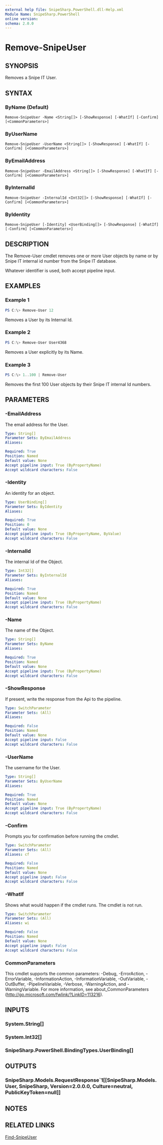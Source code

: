 ```yaml
---
external help file: SnipeSharp.PowerShell.dll-Help.xml
Module Name: SnipeSharp.PowerShell
online version:
schema: 2.0.0
---
```


# Remove-SnipeUser

## SYNOPSIS
Removes a Snipe IT User.

## SYNTAX

### ByName (Default)
```
Remove-SnipeUser -Name <String[]> [-ShowResponse] [-WhatIf] [-Confirm] [<CommonParameters>]
```

### ByUserName
```
Remove-SnipeUser -UserName <String[]> [-ShowResponse] [-WhatIf] [-Confirm] [<CommonParameters>]
```

### ByEmailAddress
```
Remove-SnipeUser -EmailAddress <String[]> [-ShowResponse] [-WhatIf] [-Confirm] [<CommonParameters>]
```

### ByInternalId
```
Remove-SnipeUser -InternalId <Int32[]> [-ShowResponse] [-WhatIf] [-Confirm] [<CommonParameters>]
```

### ByIdentity
```
Remove-SnipeUser [-Identity] <UserBinding[]> [-ShowResponse] [-WhatIf] [-Confirm] [<CommonParameters>]
```

## DESCRIPTION
The Remove-User cmdlet removes one or more User objects by name or by Snipe IT internal id number from the Snipe IT database.

Whatever identifier is used, both accept pipeline input.

## EXAMPLES

### Example 1
```powershell
PS C:\> Remove-User 12
```

Removes a User by its Internal Id.

### Example 2
```powershell
PS C:\> Remove-User User4368
```

Removes a User explicitly by its Name.

### Example 3
```powershell
PS C:\> 1..100 | Remove-User
```

Removes the first 100 User objects by their Snipe IT internal Id numbers.

## PARAMETERS

### -EmailAddress
The email address for the User.

```yaml
Type: String[]
Parameter Sets: ByEmailAddress
Aliases:

Required: True
Position: Named
Default value: None
Accept pipeline input: True (ByPropertyName)
Accept wildcard characters: False
```

### -Identity
An identity for an object.

```yaml
Type: UserBinding[]
Parameter Sets: ByIdentity
Aliases:

Required: True
Position: 0
Default value: None
Accept pipeline input: True (ByPropertyName, ByValue)
Accept wildcard characters: False
```

### -InternalId
The internal Id of the Object.

```yaml
Type: Int32[]
Parameter Sets: ByInternalId
Aliases:

Required: True
Position: Named
Default value: None
Accept pipeline input: True (ByPropertyName)
Accept wildcard characters: False
```

### -Name
The name of the Object.

```yaml
Type: String[]
Parameter Sets: ByName
Aliases:

Required: True
Position: Named
Default value: None
Accept pipeline input: True (ByPropertyName)
Accept wildcard characters: False
```

### -ShowResponse
If present, write the response from the Api to the pipeline.

```yaml
Type: SwitchParameter
Parameter Sets: (All)
Aliases:

Required: False
Position: Named
Default value: None
Accept pipeline input: False
Accept wildcard characters: False
```

### -UserName
The username for the User.

```yaml
Type: String[]
Parameter Sets: ByUserName
Aliases:

Required: True
Position: Named
Default value: None
Accept pipeline input: True (ByPropertyName)
Accept wildcard characters: False
```

### -Confirm
Prompts you for confirmation before running the cmdlet.

```yaml
Type: SwitchParameter
Parameter Sets: (All)
Aliases: cf

Required: False
Position: Named
Default value: None
Accept pipeline input: False
Accept wildcard characters: False
```

### -WhatIf
Shows what would happen if the cmdlet runs.
The cmdlet is not run.

```yaml
Type: SwitchParameter
Parameter Sets: (All)
Aliases: wi

Required: False
Position: Named
Default value: None
Accept pipeline input: False
Accept wildcard characters: False
```

### CommonParameters
This cmdlet supports the common parameters: -Debug, -ErrorAction, -ErrorVariable, -InformationAction, -InformationVariable, -OutVariable, -OutBuffer, -PipelineVariable, -Verbose, -WarningAction, and -WarningVariable. For more information, see about_CommonParameters (http://go.microsoft.com/fwlink/?LinkID=113216).

## INPUTS

### System.String[]

### System.Int32[]

### SnipeSharp.PowerShell.BindingTypes.UserBinding[]

## OUTPUTS

### SnipeSharp.Models.RequestResponse`1[[SnipeSharp.Models.User, SnipeSharp, Version=2.0.0.0, Culture=neutral, PublicKeyToken=null]]

## NOTES

## RELATED LINKS

[Find-SnipeUser](Find-SnipeUser.md)
